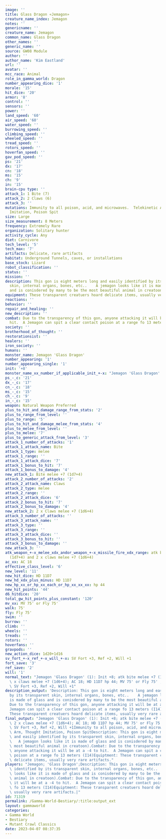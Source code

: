 ```yaml
---
image: ''
title: Glass Dragon «Jemagon»
creature_name_index: Jemagon
notes: ''
genericname: ''
creature_name: Jemagon
common_name: Glass Dragon
other_names: ''
generic_name: ''
source: GW08 Module
author: ''
author_name: 'Kim Eastland'
url: ''
avatar: ''
mcc_race: Animal
role_in_gamma_world: Dragon
number_appearing_dice: '1'
morale: '15'
hit_dice: '20'
armor: '8'
control: ''
sensors: ''
power: ''
land_speed: '60'
air_speed: '60'
water_speed: ''
burrowing_speed: ''
climbing_speed: ''
wheeled_speed: ''
tread_speed: ''
rotors_speed: ''
hoverfan_speed: ''
gav_pod_speed: ''
ps: '21'
dx: '17'
cn: '18'
ms: '15'
ch: '9'
in: '15'
brain-cpu type: ''
attack_1: 1 Bite (7)
attack_2: 2 Claws (6)
attack_3: ''
mutations: Immunity to all poison, acid, and microwaves.  Telekinetic Arm, Thought
  Imitation, Poison Spit
size: Large
size_measurement: 8 Meters
frequency: Extremely Rare
organization: Solitary hunter
activity_cycle: Any
diet: Carnivore
tech_level: '5'
tech_max: '7'
artifacts: Delicate, rare artifacts
habitat: Underground Tunnels, caves, or installations
base_stock: Lizard
robot_classification: ''
status: ''
mission: ''
description: This gon is eight meters long and easily identified by its transparent
  skin, internal organs, bones, etc..    A jemagon looks like it is made of glass
  and is conisdered by many to be the most beautiful animal in creatoon).
equipment: These transparent creatuers hoard delicate items, usually very rare artifacts.
reactions: ''
behavior: ''
repair_and_healing: ''
new_description: ''
combat: Due to the transparency of this gon, anyone attacking it will be at a -4 to
  hit.  A Jemagon can spit a clear contact poison at a range fo 13 meters (I14)
society: ''
brotherhood_of_thought: ''
restorationsist: ''
healers: ''
iron_society: ''
humans: ''
monster_name: Jemagon 'Glass Dragon'
number_appearing: '1'
number_appearing_single: '1'
init: '+8'
monster_name_xx_number_if_applicable_init_+-x: "Jemagon 'Glass Dragon' (1): Init +8"
ps_-_c: '21'
dx_-_c: '17'
cn_-_c: '18'
ms_-_c: '15'
ch_-_c: '9'
in_-_c: '15'
weapon: Natural Weapon Preferred
plus_to_hit_and_damage_range_from_stats: '2'
plus_to_range_from_level: ''
plus_to_range: '5'
plus_to_hit_and_damage_melee_from_stats: '4'
plus_to_melee_from_level: ''
plus_to_melee: '7'
plus_to_generic_attack_from_level: '3'
attack_1_number_of_attacks: '1'
attack_1_attack_name: Bite
attack_1_type: melee
attack_1_range: ''
attack_1_attack_dice: '7'
attack_1_bonus_to_hit: '7'
attack_1_bonus_to_damage: '4'
new_attack_1: Bite melee +7 (1d7+4)
attack_2_number_of_attacks: '2'
attack_2_attack_name: Claws
attack_2_type: melee
attack_2_range: ''
attack_2_attack_dice: '6'
attack_2_bonus_to_hit: '7'
attack_2_bonus_to_damage: '4'
new_attack_2: 2 x Claws melee +7 (1d6+4)
attack_3_number_of_attacks: ''
attack_3_attack_name: ''
attack_3_type: ''
attack_3_range: ''
attack_3_attack_dice: ''
attack_3_bonus_to_hit: ''
attack_3_bonus_to_damage: ''
new_attack_3: ''
atk_weapon_+-x_melee_xdx_andor_weapon_+-x_missile_fire_xdx_range: atk bite melee +7
  (1d7+4) and 2 x claws melee +7 (1d6+4)
ac_xx: AC 18
effective_class_level: '6'
new_level: '11'
new_hit_dice: HD 11D7
new_hd_xdx_plus_minus: HD 11D7
new_hp_xx_or_hp_xx_each_or_hp_xx_xx_xx: hp 44
new_hit_points: '44'
d6_hitdice: '20'
total_gw_hit_points_plus_constant: '120'
mv_xx: MV 75' or Fly 75'
walk: 75'
fly: Fly 75'
swim: ''
burrow: ''
climb: ''
wheels: ''
treads: ''
rotors: ''
hoverfans: ''
gravpods: ''
new_action_dice: 1d20+1d16
sv_fort_+-x_ref_+-x_will_+-x: SV Fort +3, Ref +2, Will +1
fort_save: '3'
ref_save: '2'
will: '1'
normal_text: "Jemagon 'Glass Dragon' (1): Init +8; atk bite melee +7 (1d7+4) and 2\
  \ x claws melee +7 (1d6+4); AC 18; HD 11D7 hp 44; MV 75' or Fly 75' ; 1d20+1d16;\
  \ SV Fort +3, Ref +2, Will +1"
description_output: 'Description: This gon is eight meters long and easily identified
  by its transparent skin, internal organs, bones, etc..    A jemagon looks like it
  is made of glass and is conisdered by many to be the most beautiful animal in creatoon).Combat:
  Due to the transparency of this gon, anyone attacking it will be at a -4 to hit.  A
  Jemagon can spit a clear contact poison at a range fo 13 meters (I14)Equiptment:
  These transparent creatuers hoard delicate items, usually very rare artifacts.'
final_output: "Jemagon 'Glass Dragon' (1): Init +8; atk bite melee +7 (1d7+4) and\
  \ 2 x claws melee +7 (1d6+4); AC 18; HD 11D7 hp 44; MV 75' or Fly 75' ; 1d20+1d16;\
  \ SV Fort +3, Ref +2, Will +1Immunity to all poison, acid, and microwaves.  Telekinetic\
  \ Arm, Thought Imitation, Poison SpitDescription: This gon is eight meters long\
  \ and easily identified by its transparent skin, internal organs, bones, etc.. \
  \   A jemagon looks like it is made of glass and is conisdered by many to be the\
  \ most beautiful animal in creatoon).Combat: Due to the transparency of this gon,\
  \ anyone attacking it will be at a -4 to hit.  A Jemagon can spit a clear contact\
  \ poison at a range fo 13 meters (I14)Equiptment: These transparent creatuers hoard\
  \ delicate items, usually very rare artifacts."
players: "Jemagon; 'Glass Dragon';Description: This gon is eight meters long and easily\
  \ identified by its transparent skin, internal organs, bones, etc..    A jemagon\
  \ looks like it is made of glass and is conisdered by many to be the most beautiful\
  \ animal in creatoon).Combat: Due to the transparency of this gon, anyone attacking\
  \ it will be at a -4 to hit.  A Jemagon can spit a clear contact poison at a range\
  \ fo 13 meters (I14)Equiptment: These transparent creatuers hoard delicate items,\
  \ usually very rare artifacts.|"
id: 71319
permalink: /Gamma-World-Bestiary/:title:output_ext
layout: gammaworld
categories:
- Gamma World
- Bestiary
- Mutant Crawl Classics
date: 2023-04-07 08:37:35
---
```

